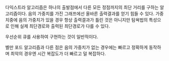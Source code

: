 다익스트라 알고리즘은 하나의 출발점에서 다른 모든 정점까지의 최단 거리를 구하는 알고리즘이다. 
음의 가중치를 가진 그래프에선 올바른 출력결과를 얻기 힘들 수 있다.
가중치중에 음의 가중치가 있을 경우 항상 출력결과가 틀린 것은 아니지만
탐욕법의 특성으로 인해 실제 최단경로와 출력된 최단경로가 다를 수 있다.

우선순위 큐를 사용하여 구현하는 것이 일반적이다.

벨만 포드 알고리즘과 다른 점은 음의 가중치가 없는 경우에는 빠르고 정확하게 동작하며 최악의 경우엔 시간 복잡도가 더 빠르고 덜 복잡하다.